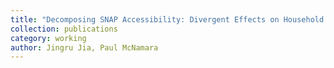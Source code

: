 ```yaml
---
title: "Decomposing SNAP Accessibility: Divergent Effects on Household Food Consuming Behaviors"
collection: publications
category: working
author: Jingru Jia, Paul McNamara
---
```

